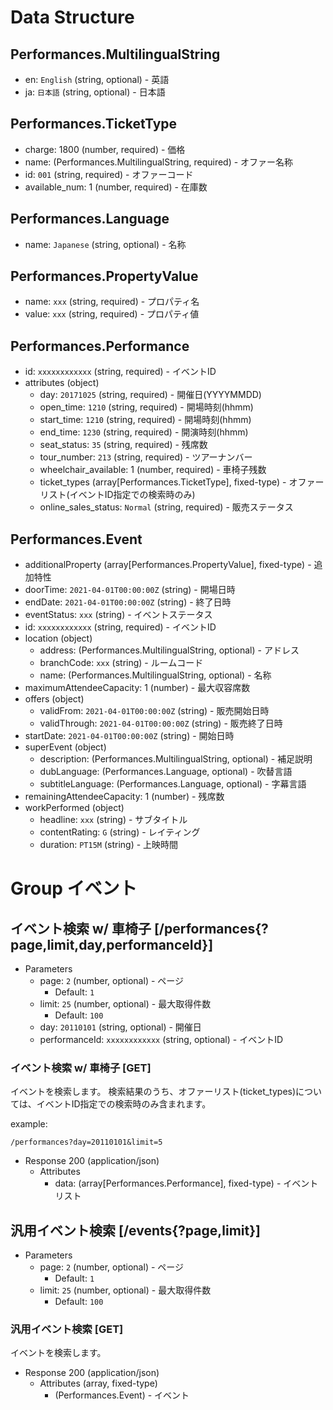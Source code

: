 # Data Structure

## Performances.MultilingualString
+ en: `English` (string, optional) - 英語
+ ja: `日本語` (string, optional) - 日本語

## Performances.TicketType
+ charge: 1800 (number, required) - 価格
+ name: (Performances.MultilingualString, required) - オファー名称
+ id: `001` (string, required) - オファーコード
+ available_num: 1 (number, required) - 在庫数

## Performances.Language
+ name: `Japanese` (string, optional) - 名称

## Performances.PropertyValue
+ name: `xxx` (string, required) - プロパティ名
+ value: `xxx` (string, required) - プロパティ値

## Performances.Performance
+ id: `xxxxxxxxxxxx` (string, required) - イベントID
+ attributes (object)
    + day: `20171025` (string, required) - 開催日(YYYYMMDD)
    + open_time: `1210` (string, required) - 開場時刻(hhmm)
    + start_time: `1210` (string, required) - 開場時刻(hhmm)
    + end_time: `1230` (string, required) - 開演時刻(hhmm)
    + seat_status: `35` (string, required) - 残席数
    + tour_number: `213` (string, required) - ツアーナンバー
    + wheelchair_available: 1 (number, required) - 車椅子残数
    + ticket_types (array[Performances.TicketType], fixed-type) - オファーリスト(イベントID指定での検索時のみ)
    + online_sales_status: `Normal` (string, required) - 販売ステータス

## Performances.Event
+ additionalProperty (array[Performances.PropertyValue], fixed-type) - 追加特性
+ doorTime: `2021-04-01T00:00:00Z` (string) - 開場日時
+ endDate: `2021-04-01T00:00:00Z` (string) - 終了日時
+ eventStatus: `xxx` (string) - イベントステータス
+ id: `xxxxxxxxxxxx` (string, required) - イベントID
+ location (object)
    + address: (Performances.MultilingualString, optional) - アドレス
    + branchCode: `xxx` (string) - ルームコード
    + name: (Performances.MultilingualString, optional) - 名称
+ maximumAttendeeCapacity: 1 (number) - 最大収容席数
+ offers (object)
    + validFrom: `2021-04-01T00:00:00Z` (string) - 販売開始日時
    + validThrough: `2021-04-01T00:00:00Z` (string) - 販売終了日時
+ startDate: `2021-04-01T00:00:00Z` (string) - 開始日時
+ superEvent (object)
    + description: (Performances.MultilingualString, optional) - 補足説明
    + dubLanguage: (Performances.Language, optional) - 吹替言語
    + subtitleLanguage: (Performances.Language, optional) - 字幕言語
+ remainingAttendeeCapacity: 1 (number) - 残席数
+ workPerformed (object)
    + headline: `xxx` (string) - サブタイトル
    + contentRating: `G` (string) - レイティング
    + duration: `PT15M` (string) - 上映時間

# Group イベント

## イベント検索 w/ 車椅子 [/performances{?page,limit,day,performanceId}]

+ Parameters
    + page: `2` (number, optional) - ページ
      + Default: `1`
    + limit: `25` (number, optional) - 最大取得件数
      + Default: `100`
    + day: `20110101` (string, optional) - 開催日
    + performanceId: `xxxxxxxxxxxx` (string, optional) - イベントID

### イベント検索 w/ 車椅子 [GET]
イベントを検索します。
検索結果のうち、オファーリスト(ticket_types)については、イベントID指定での検索時のみ含まれます。

example:
```no-highlight
/performances?day=20110101&limit=5
```

+ Response 200 (application/json)
    + Attributes
        + data: (array[Performances.Performance], fixed-type) - イベントリスト

## 汎用イベント検索 [/events{?page,limit}]

+ Parameters
    + page: `2` (number, optional) - ページ
      + Default: `1`
    + limit: `25` (number, optional) - 最大取得件数
      + Default: `100`

### 汎用イベント検索 [GET]
イベントを検索します。

+ Response 200 (application/json)
    + Attributes (array, fixed-type)
        + (Performances.Event) - イベント

<!-- include(../response/400.md) -->
